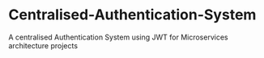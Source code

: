 # Centralised-Authentication-System
A centralised Authentication System using JWT for Microservices architecture projects
